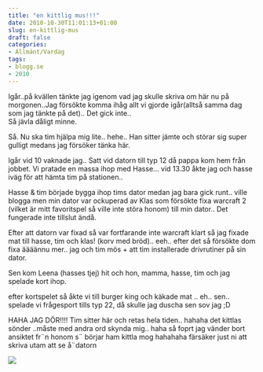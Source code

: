 ```yaml
---
title: "en kittlig mus!!!"
date: 2010-10-30T11:01:13+01:00
slug: en-kittlig-mus
draft: false
categories:
- Allmänt/Vardag
tags:
- blogg.se
- 2010
---
```

Igår..på kvällen tänkte jag igenom vad jag skulle skriva om här nu på morgonen..Jag försökte komma ihåg allt vi gjorde igår(alltså samma dag som jag tänkte på det).. Det gick inte..  
Så jävla dåligt minne.  
  
Så. Nu ska tim hjälpa mig lite.. hehe.. Han sitter jämte och störar sig super gulligt medans jag försöker tänka här.  
  
Igår vid 10 vaknade jag.. Satt vid datorn till typ 12 då pappa kom hem från jobbet. Vi pratade en massa ihop med Hasse... vid 13.30 åkte jag och hasse iväg för att hämta tim på stationen..  
  
Hasse & tim började bygga ihop tims dator medan jag bara gick runt.. ville blogga men min dator var ockuperad av Klas som försökte fixa warcraft 2 (vilket är mitt favoritspel så ville inte störa honom) till min dator.. Det fungerade inte tillslut ändå.  
  
Efter att datorn var fixad så var fortfarande inte warcraft klart så jag fixade mat till hasse, tim och klas! (korv med bröd).. eeh.. efter det så försökte dom fixa äääännu mer.. jag och tim mös + att tim installerade drivrutiner på sin dator.  
  
Sen kom Leena (hasses tjej) hit och hon, mamma, hasse, tim och jag spelade kort ihop.  
  
efter kortspelet så åkte vi till burger king och käkade mat .. eh.. sen.. spelade vi frågesport tills typ 22, då skulle jag duscha sen sov jag ;D  
  
  
HAHA JAG DÖR!!!! Tim sitter här och retas hela tiden.. hahaha det kittlas sönder ..måste med andra ord skynda mig.. haha så foprt jag vänder bort ansiktet fr¨n honom s¨ börjar ham kittla mog hahahaha färsäker just ni att skriva utam att se å¨datorn  
  
  
![](/assets/images/blogg.se/jagtim_114558413.jpg)